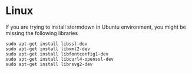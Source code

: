 # Linux

If you are trying to install stormdown in Ubuntu environment, you might be missing the following libraries



```{bash}
sudo apt-get install libssl-dev
sudo apt-get install libxml2-dev
sudo apt-get install libfontconfig1-dev
sudo apt-get install libcurl4-openssl-dev
sudo apt-get install librsvg2-dev
```
